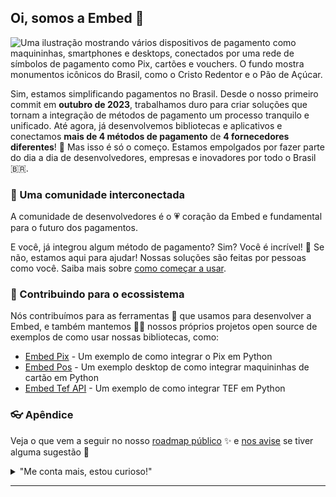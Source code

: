 ## Oi, somos a Embed 👋

![Uma ilustração mostrando vários dispositivos de pagamento como maquininhas, smartphones e desktops, conectados por uma rede de símbolos de pagamento como Pix, cartões e vouchers. O fundo mostra monumentos icônicos do Brasil, como o Cristo Redentor e o Pão de Açúcar.](https://via.placeholder.com/800x400.png)

Sim, estamos simplificando pagamentos no Brasil. Desde o nosso primeiro commit em **outubro de 2023**, trabalhamos duro para criar soluções que tornam a integração de métodos de pagamento um processo tranquilo e unificado. Até agora, já desenvolvemos bibliotecas e aplicativos e conectamos **mais de 4 métodos de pagamento** de **4 fornecedores diferentes**! 🤯 Mas isso é só o começo. Estamos empolgados por fazer parte do dia a dia de desenvolvedores, empresas e inovadores por todo o Brasil 🇧🇷.

### 🍿 Uma comunidade interconectada

A comunidade de desenvolvedores é o 💗 coração da Embed e fundamental para o futuro dos pagamentos. 

<!-- Veja como estamos construindo juntos:

- Nossas bibliotecas foram baixadas mais de **100 mil vezes** nos últimos meses 🚀
- **A cada minuto**, um novo desenvolvedor começa a usar nossas ferramentas para facilitar a vida dos seus clientes 🎉
-->

E você, já integrou algum método de pagamento? Sim? Você é incrível! 🎸 Se não, estamos aqui para ajudar! Nossas soluções são feitas por pessoas como você. Saiba mais sobre [como começar a usar](https://embed.com/docs).

### 🦦 Contribuindo para o ecossistema

Nós contribuímos para as ferramentas 🔧 que usamos para desenvolver a Embed, e também mantemos 🧙‍♂️ nossos próprios projetos open source de exemplos de como usar nossas bibliotecas, como:

- [Embed Pix](https://github.com/org-dev-embed/example-lib-embed-python-pix) - Um exemplo de como integrar o Pix em Python
- [Embed Pos](https://github.com/org-dev-embed/example-lib-embed-python-pos) - Um exemplo desktop de como integrar maquininhas de cartão em Python
- [Embed Tef API](https://github.com/org-dev-embed/example-lib-embed-python-tef) - Um exemplo de como integrar TEF em Python

### 👓 Apêndice

Veja o que vem a seguir no nosso [roadmap público](https://github.com/embed/roadmap) ✨ e [nos avise](https://github.com/embed/feedback) se tiver alguma sugestão 🙇‍

<details> 
	<summary>"Me conta mais, estou curioso!"</summary>
	<br>
	<ul>
	<li>A Embed é construída usando poderosas 🔨 tecnologias open source como <a href="https://github.com/rust">Rust</a>, <a href="https://github.com/golang">Go</a>, <a href="https://github.com/reactjs">React</a> e <a href="https://github.com/nginx">Nginx</a> entre outras.</li>
		<li>Ah, nossa <a href="https://github.com/embed/docs">documentação</a> 🤓 </li>
	</ul>
</details>

---

<!--
Feito com 🖤
🙇‍♂️🎤⬇️
-->
